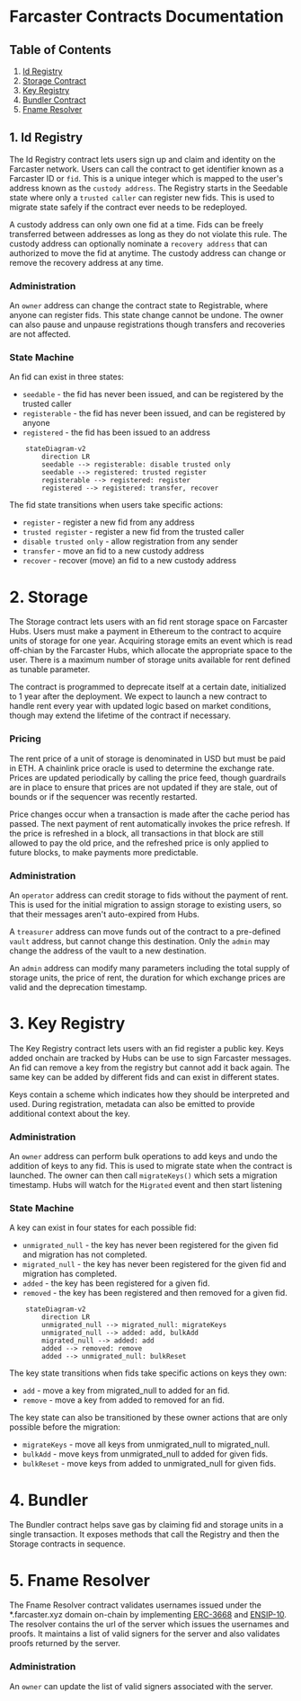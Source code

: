 # Farcaster Contracts Documentation

## Table of Contents

1. [Id Registry](#1-id-registry)
2. [Storage Contract](#2-storage)
3. [Key Registry](#3-key-registry)
4. [Bundler Contract](#4-bundler)
5. [Fname Resolver](#5-fname-resolver)

## 1. Id Registry

The Id Registry contract lets users sign up and claim and identity on the Farcaster network. Users can call the contract to get identifier known as a Farcaster ID or `fid`. This is a unique integer which is mapped to the user's address known as the `custody address`. The Registry starts in the Seedable state where only a `trusted caller` can register new fids. This is used to migrate state safely if the contract ever needs to be redeployed.

A custody address can only own one fid at a time. Fids can be freely transferred between addresses as long as they do not violate this rule. The custody address can optionally nominate a `recovery address` that can authorized to move the fid at anytime. The custody address can change or remove the recovery address at any time.

### Administration

An `owner` address can change the contract state to Registrable, where anyone can register fids. This state change cannot be undone. The owner can also pause and unpause registrations though transfers and recoveries are not affected.

### State Machine

An fid can exist in three states:

- `seedable` - the fid has never been issued, and can be registered by the trusted caller
- `registerable` - the fid has never been issued, and can be registered by anyone
- `registered` - the fid has been issued to an address

```mermaid
    stateDiagram-v2
        direction LR
        seedable --> registerable: disable trusted only
        seedable --> registered: trusted register
        registerable --> registered: register
        registered --> registered: transfer, recover
```

The fid state transitions when users take specific actions:

- `register` - register a new fid from any address
- `trusted register` - register a new fid from the trusted caller
- `disable trusted only` - allow registration from any sender
- `transfer` - move an fid to a new custody address
- `recover` - recover (move) an fid to a new custody address

# 2. Storage

The Storage contract lets users with an fid rent storage space on Farcaster Hubs. Users must make a payment in Ethereum to the contract to acquire units of storage for one year. Acquiring storage emits an event which is read off-chian by the Farcaster Hubs, which allocate the appropriate space to the user. There is a maximum number of storage units available for rent defined as tunable parameter.

The contract is programmed to deprecate itself at a certain date, initialized to 1 year after the deployment. We expect to launch a new contract to handle rent every year with updated logic based on market conditions, though may extend the lifetime of the contract if necessary.

### Pricing

The rent price of a unit of storage is denominated in USD but must be paid in ETH. A chainlink price oracle is used to determine the exchange rate. Prices are updated periodically by calling the price feed, though guardrails are in place to ensure that prices are not updated if they are stale, out of bounds or if the sequencer was recently restarted.

Price changes occur when a transaction is made after the cache period has passed. The next payment of rent automatically invokes the price refresh. If the price is refreshed in a block, all transactions in that block are still allowed to pay the old price, and the refreshed price is only applied to future blocks, to make payments more predictable.

### Administration

An `operator` address can credit storage to fids without the payment of rent. This is used for the initial migration to assign storage to existing users, so that their messages aren't auto-expired from Hubs.

A `treasurer` address can move funds out of the contract to a pre-defined `vault` address, but cannot change this destination. Only the `admin` may change the address of the vault to a new destination.

An `admin` address can modify many parameters including the total supply of storage units, the price of rent, the duration for which exchange prices are valid and the deprecation timestamp.

# 3. Key Registry

The Key Registry contract lets users with an fid register a public key. Keys added onchain are tracked by Hubs can be use to sign Farcaster messages. An fid can remove a key from the registry but cannot add it back again. The same key can be added by different fids and can exist in different states.

Keys contain a scheme which indicates how they should be interpreted and used. During registration, metadata can also be emitted to provide additional context about the key.

### Administration

An `owner` address can perform bulk operations to add keys and undo the addition of keys to any fid. This is used to migrate state when the contract is launched. The owner can then call `migrateKeys()` which sets a migration timestamp. Hubs will watch for the `Migrated` event and then start listening

### State Machine

A key can exist in four states for each possible fid:

- `unmigrated_null` - the key has never been registered for the given fid and migration has not completed.
- `migrated_null` - the key has never been registered for the given fid and migration has completed.
- `added` - the key has been registered for a given fid.
- `removed` - the key has been registered and then removed for a given fid.

```mermaid
    stateDiagram-v2
        direction LR
        unmigrated_null --> migrated_null: migrateKeys
        unmigrated_null --> added: add, bulkAdd
        migrated_null --> added: add
        added --> removed: remove
        added --> unmigrated_null: bulkReset
```

The key state transitions when fids take specific actions on keys they own:

- `add` - move a key from migrated_null to added for an fid.
- `remove` - move a key from added to removed for an fid.

The key state can also be transitioned by these owner actions that are only possible before the migration:

- `migrateKeys` - move all keys from unmigrated_null to migrated_null.
- `bulkAdd` - move keys from unmigrated_null to added for given fids.
- `bulkReset` - move keys from added to unmigrated_null for given fids.

# 4. Bundler

The Bundler contract helps save gas by claiming fid and storage units in a single transaction. It exposes methods that call the Registry and then the Storage contracts in sequence.

# 5. Fname Resolver

The Fname Resolver contract validates usernames issued under the \*.farcaster.xyz domain on-chain by implementing [ERC-3668](https://eips.ethereum.org/EIPS/eip-3668) and [ENSIP-10](https://docs.ens.domains/ens-improvement-proposals/ensip-10-wildcard-resolution). The resolver contains the url of the server which issues the usernames and proofs. It maintains a list of valid signers for the server and also validates proofs returned by the server.

### Administration

An `owner` can update the list of valid signers associated with the server.
